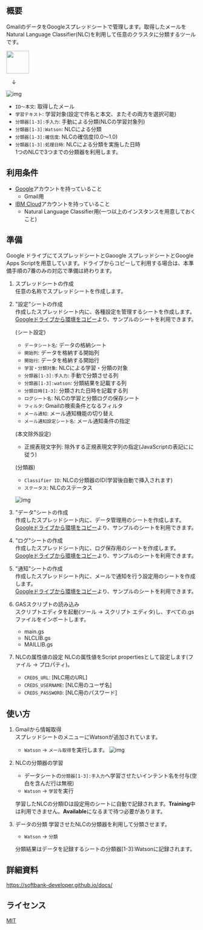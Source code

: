 ## 概要
GmailのデータをGoogleスプレッドシートで管理します。取得したメールをNatural Language Classifier(NLC)を利用して任意のクラスタに分類するツールです。

<img src="https://github.com/softbank-developer/gsuite_with_watson/blob/master/gmail/readme_images/logo.png" width="60px">

&emsp;↓

![img](https://github.com/softbank-developer/gsuite_with_watson/blob/master/gmail/readme_images/data.png)

- `ID〜本文`: 取得したメール
- `学習テキスト`: 学習対象(設定で件名と本文、またその両方を選択可能)
- `分類器[1-3]:手入力`: 手動による分類(NLCの学習対象列)
- `分類器[1-3]:Watson`: NLCによる分類
- `分類器[1-3]:確信度`: NLCの確信度(0.0〜1.0)
- `分類器[1-3]:処理日時`: NLCによる分類を実施した日時  
1つのNLCで3つまでの分類器を利用します。


## 利用条件
- [Google](https://accounts.google.com/)アカウントを持っていること
  - Gmail用
- [IBM Cloud](https://accounts.google.com/)アカウントを持っていること
  - Natural Language Classifier用(一つ以上のインスタンスを用意しておくこと)


## 準備
Google ドライブにてスプレッドシートとGaoogle スプレッドシートとGoogle Apps Scriptを用意しています。ドライブからコピーして利用する場合は、本準備手順の7番のみの対応で準備は終わります。

1. スプレッドシートの作成  
任意の名称でスプレッドシートを作成します。

2. "設定"シートの作成  
作成したスプレッドシート内に、各種設定を管理するシートを作成します。  
[Googleドライブから環境をコピー](https://github.com/softbank-developer/gsuite_with_watson#環境構築)より、サンプルのシートを利用できます。

	(シート設定)
	- `データシート名`: データの格納シート
	- `開始列`: データを格納する開始列
	- `開始行`: データを格納する開始行
	- `学習・分類対象`: NLCによる学習・分類の対象
	- `分類器[1-3]:手入力`: 手動で分類させる列
	- `分類器[1-3]:watson`: 分類結果を記載する列
	- `分類日時[1-3]`: 分類された日時を記載する列
	- `ログシート名`:  NLCの学習と分類ログの保存シート
	- `フィルタ`: Gmailの検索条件となるフィルタ
	- `メール通知`:  メール通知機能の切り替え
	- `メール通知設定シート名`: メール通知条件の指定

	(本文除外設定)
	- 正規表現文字列: 除外する正規表現文字列の指定(JavaScriptの表記にに従う)

	(分類器)
	- `Classifier ID`: NLCの分類器のID(学習後自動で挿入されます)
	- `ステータス`: NLCのステータス

	![img](https://github.com/softbank-developer/gsuite_with_watson/blob/master/gmail/readme_images/config.png)

3. "データ"シートの作成  
作成したスプレッドシート内に、データ管理用のシートを作成します。  
[Googleドライブから環境をコピー](https://github.com/softbank-developer/gsuite_with_watson#環境構築)より、サンプルのシートを利用できます。

4. "ログ"シートの作成  
作成したスプレッドシート内に、ログ保存用のシートを作成します。  
[Googleドライブから環境をコピー](https://github.com/softbank-developer/gsuite_with_watson#環境構築)より、サンプルのシートを利用できます。

5. "通知"シートの作成  
作成したスプレッドシート内に、メールで通知を行う設定用のシートを作成します。  
[Googleドライブから環境をコピー](https://github.com/softbank-developer/gsuite_with_watson#環境構築)より、サンプルのシートを利用できます。

6. GASスクリプトの読み込み  
スクリプトエディタを起動(ツール -> スクリプト エディタ)し、すべての.gsファイルをインポートします。
	- main.gs
	- NLCLIB.gs
	- MAILLIB.gs

7. NLCの属性値の設定 
  NLCの属性値をScript propertiesとして設定します(ファイル -> プロパティ)。
	- `CREDS_URL`: [NLC用のURL]
	- `CREDS_USERNAME`: [NLC用のユーザ名]
	- `CREDS_PASSWORD`: [NLC用のパスワード]



## 使い方
1. Gmailから情報取得  
スプレッドシートのメニューにWatsonが追加されています。
	- `Watson` -> `メール取得`を実行します。
	![img](https://github.com/softbank-developer/gsuite_with_watson/blob/master/gmail/readme_images/menu.png)

2. NLCの分類器の学習
	- データシートの`分類器[1-3]:手入力`へ学習させたいインテント名を付与(空白を含んだ行は無視)
	- `Watson` -> `学習`を実行

	学習したNLCの分類IDは設定用のシートに自動で記録されます。**Training**中は利用できません。**Available**になるまで待つ必要があります。

3. データの分類
学習させたNLCの分類器を利用して分類させます。
	- `Watson` -> `分類`

	分類結果はデータを記録するシートの分類器[1-3]:Watsonに記録されます。


## 詳細資料
https://softbank-developer.github.io/docs/


## ライセンス
[MIT](https://accounts.google.com/https://github.com/softbank-developer/gsuite_with_watson/blob/master/LICENSE)
